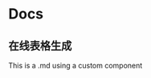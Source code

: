 # Docs

## 在线表格生成

This is a .md using a custom component

<Handsontable />


<script setup>
  import Handsontable from './components/handsontable.vue'
</script>
